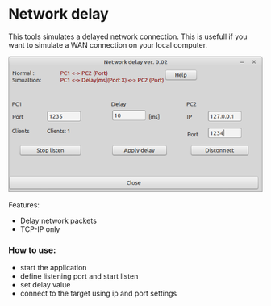 # Network delay

This tools simulates a delayed network connection. This is usefull if you want to simulate a WAN connection on your local computer.

![](preview.png)

Features:
- Delay network packets
- TCP-IP only

### How to use:
- start the application
- define listening port and start listen
- set delay value
- connect to the target using ip and port settings

